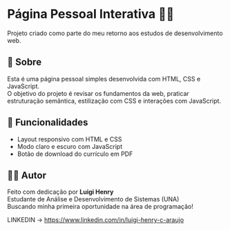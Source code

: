 # Página Pessoal Interativa 🧑‍💻

Projeto criado como parte do meu retorno aos estudos de desenvolvimento web.

## 🚀 Sobre

Esta é uma página pessoal simples desenvolvida com HTML, CSS e JavaScript.  
O objetivo do projeto é revisar os fundamentos da web, praticar estruturação semântica, estilização com CSS e interações com JavaScript.

## 🔧 Funcionalidades

- Layout responsivo com HTML e CSS
- Modo claro e escuro com JavaScript
- Botão de download do currículo em PDF

## 👨‍💻 Autor

Feito com dedicação por **Luigi Henry**  
Estudante de Análise e Desenvolvimento de Sistemas (UNA)  
Buscando minha primeira oportunidade na área de programação!

LINKEDIN -> https://www.linkedin.com/in/luigi-henry-c-araujo
